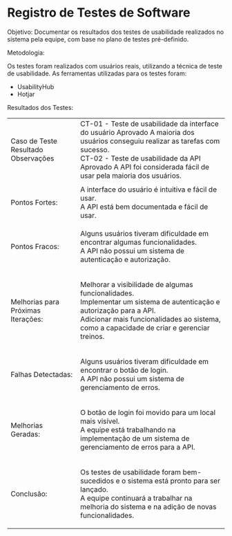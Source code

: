# Registro de Testes de Software

Objetivo: Documentar os resultados dos testes de usabilidade realizados no sistema pela equipe, com base no plano de testes pré-definido.

Metodologia:

Os testes foram realizados com usuários reais, utilizando a técnica de teste de usabilidade.
As ferramentas utilizadas para os testes foram:
- UsabilityHub  <br>
- Hotjar

Resultados dos Testes:

<table>
<tr>
<td>Caso de Teste	Resultado	Observações
	
</td>
<td>
CT-01 - Teste de usabilidade da interface do usuário	Aprovado	A maioria dos usuários conseguiu realizar as tarefas com sucesso.
  <br>
     CT-02 - Teste de usabilidade da API	Aprovado	A API foi considerada fácil de usar pela maioria dos usuários.
</td>
</tr>

<tr>
<td>

<tr>
<td>
  
Pontos Fortes:

</td>
<td>
A interface do usuário é intuitiva e fácil de usar.
	 <br>
A API está bem documentada e fácil de usar.

</td>
</tr>

<tr>
<td>
Pontos Fracos:
</td>
<td> 
	
Alguns usuários tiveram dificuldade em encontrar algumas funcionalidades.
 <br>
A API não possui um sistema de autenticação e autorização.

</td>
</tr>

<tr>
<td>
Melhorias para Próximas Iterações:
</td>
<td>
	
Melhorar a visibilidade de algumas funcionalidades.  <br>
Implementar um sistema de autenticação e autorização para a API.  <br>
Adicionar mais funcionalidades ao sistema, como a capacidade de criar e gerenciar treinos.  <br>
</td>
</tr>

<tr>
<td>
Falhas Detectadas:
</td>
<td>
	
Alguns usuários tiveram dificuldade em encontrar o botão de login.
 <br>
A API não possui um sistema de gerenciamento de erros.
</td>
</tr>
<tr>
<td>
Melhorias Geradas:
</td>
<td>
	
O botão de login foi movido para um local mais visível.
 <br>
A equipe está trabalhando na implementação de um sistema de gerenciamento de erros para a API.
</td>
</tr>
<tr>
<td>
Conclusão:
</td>
<td>
	
Os testes de usabilidade foram bem-sucedidos e o sistema está pronto para ser lançado. 
 <br>
A equipe continuará a trabalhar na melhoria do sistema e na adição de novas funcionalidades.
</td>
</tr>
